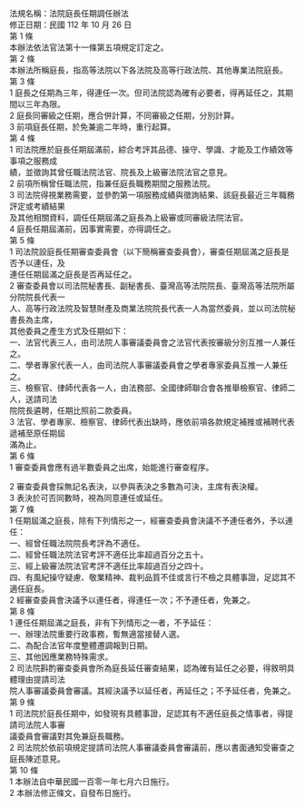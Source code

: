 法規名稱：法院庭長任期調任辦法  
修正日期：民國 112 年 10 月 26 日  
第 1 條  
本辦法依法官法第十一條第五項規定訂定之。  
第 2 條  
本辦法所稱庭長，指高等法院以下各法院及高等行政法院、其他專業法院庭長。  
第 3 條  
1 庭長之任期為三年，得連任一次。但司法院認為確有必要者，得再延任之，其期間以三年為限。  
2 庭長同審級之任期，應合併計算，不同審級之任期，分別計算。  
3 前項庭長任期，於免兼逾二年時，重行起算。  
第 4 條  
1 司法院應於庭長任期屆滿前，綜合考評其品德、操守、學識、才能及工作績效等事項之服務成  
績，並徵詢其曾任職法院法官、院長及上級審法院法官之意見。  
2 前項所稱曾任職法院，指兼任庭長職務期間之服務法院。  
3 司法院得視業務需要，並參酌第一項服務成績與徵詢結果、該庭長最近三年職務評定或考績結果  
及其他相關資料，調任任期屆滿之庭長為上級審或同審級法院法官。  
4 庭長任期屆滿前，因事實需要，亦得調任之。  
第 5 條  
1 司法院設庭長任期審查委員會（以下簡稱審查委員會），審查任期屆滿之庭長是否予以連任，及  
連任任期屆滿之庭長是否再延任之。  
2 審查委員會以司法院秘書長、副秘書長、臺灣高等法院院長、臺灣高等法院所屬分院院長代表一  
人、高等行政法院及智慧財產及商業法院院長代表一人為當然委員，並以司法院秘書長為主席，  
其他委員之產生方式及任期如下：  
一、法官代表三人，由司法院人事審議委員會之法官代表按審級分別互推一人兼任之。  
二、學者專家代表一人，由司法院人事審議委員會之學者專家委員互推一人兼任之。  
三、檢察官、律師代表各一人，由法務部、全國律師聯合會各推舉檢察官、律師二人，送請司法  
院院長遴聘，任期比照前二款委員。  
3 法官、學者專家、檢察官、律師代表出缺時，應依前項各款規定補推或補聘代表遞補至原任期屆  
滿為止。  
第 6 條  
1 審查委員會應有過半數委員之出席，始能進行審查程序。  


2 審查委員會採無記名表決，以參與表決之多數為可決，主席有表決權。  
3 表決於可否同數時，視為同意連任或延任。  
第 7 條  
1 任期屆滿之庭長，除有下列情形之一，經審查委員會決議不予連任者外，予以連任：  
一、經曾任職法院院長考評為不適任。  
二、經曾任職法院法官考評不適任比率超過百分之五十。  
三、經上級審法院法官考評不適任比率超過百分之四十。  
四、有風紀操守疑慮、敬業精神、裁判品質不佳或言行不檢之具體事證，足認其不適任庭長。  
2 經審查委員會決議予以連任者，得連任一次；不予連任者，免兼之。  
第 8 條  
1 連任任期屆滿之庭長，非有下列情形之一者，不予延任：  
一、辦理法院重要行政事務，暫無適當接替人選。  
二、為配合法官年度整體遷調報到日期。  
三、其他因應業務特殊需求。  
2 司法院斟酌審查委員會所為庭長延任審查結果，認為確有延任之必要，得敘明具體理由提請司法  
院人事審議委員會審議。其經決議予以延任者，再延任之；不予延任者，免兼之。  
第 9 條  
1 司法院於庭長任期中，如發現有具體事證，足認其有不適任庭長之情事者，得提請司法院人事審  
議委員會審議對其免兼庭長職務。  
2 司法院於依前項規定提請司法院人事審議委員會審議前，應以書面通知受審查之庭長陳述意見。  
第 10 條  
1 本辦法自中華民國一百零一年七月六日施行。  
2 本辦法修正條文，自發布日施行。  


